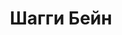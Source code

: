 ---
draft: false
slug: shaggi-bein-c3ee4d44
title: Шагги Бейн
type: books
params:
  authors:
    - Douglas   Stuart, Дуглас Стюарт
  book_title: Шагги Бейн
  book_description: 'Агнес Бейн, когда выпьет, спит крепко. Малыш Шагги ставит на ей на тумбочку четыре кружки. Вода — утихомирить похмелье. Молоко — успокоить желудок. Остатки выдохшегося стаута — снять напряжение в костях. Отбеливатель для зубов — освежить дыхание. Его он на всякий случай подписывает: "Не пить, ОПАСНО". Шагги всего лишь лет восемь, но он уже понимает: он изо всех сил хочет помогать матери и быть как все, "нормальным мальчишкой". А жизнь как назло часто несправедлива к самым искренним детским мечтам. Эта душераздирающая история о безусловной детской любви. А еще от зависимости, о стране, которую разъедает безработица, и о том, как сложно стать своим в обществе, от которого ты хоть на крупицу отличаешься.'
  cover: https://images-na.ssl-images-amazon.com/images/S/compressed.photo.goodreads.com/books/1641196468i/60015692.jpg
  isbn: '9785041220372'
  languages:
    - Русский
  goodreads_link: https://www.goodreads.com/book/show/60015692
  page_count: '544'
  publishers:
    - Inspiria, Эксмо
  russian_audioversion: false
  russian_translation_status: exists
  short_book_description: Агнес Бейн, когда выпьет, спит крепко. Малыш Шагги ставит на ей на тумбочку четыре кружки.
  tags:
    - lgbtq-plus
    - scotland
    - audiobook
    - contemporary
    - fiction
    - historical
    - historical fiction
    - literary fiction
    - novels
    - queer
---